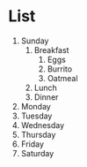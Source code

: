 # List

1. Sunday
    1. Breakfast
        1. Eggs
        1. Burrito
        1. Oatmeal
    1. Lunch
    1. Dinner
1. Monday
1. Tuesday
1. Wednesday
1. Thursday
1. Friday
1. Saturday